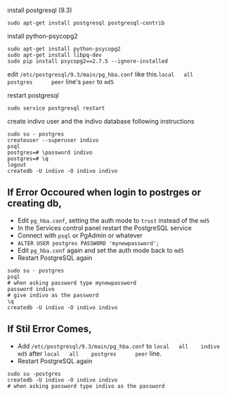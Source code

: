 
install postgresql (9.3)
```
sudo apt-get install postgresql postgresql-contrib
```
    
install python-psycopg2
 ```
 sudo apt-get install python-psycopg2
 sudo apt-get install libpq-dev
 sudo pip install psycopg2==2.7.5 --ignore-installed
 ```

edit `/etc/postgresql/9.3/main/pg_hba.conf` like this.`local   all    postgres      peer` line's `peer` to `md5`    

restart postgresql
```
sudo service postgresql restart
```
    
create indivo user and the indivo database following instructions
```
sudo su - postgres
createuser --superuser indivo
psql
postgres=# \password indivo
postgres=# \q
logout
createdb -U indivo -O indivo indivo
```

## If Error Occoured when login to postrges or creating db,

* Edit `pg_hba.conf`, setting the auth mode to `trust` instead of the `md5`
* In the Services control panel restart the PostgreSQL service
* Connect with `psql` or PgAdmin or whatever
* `ALTER USER postgres PASSWORD 'mynewpassword';`
* Edit `pg_hba.conf` again and set the auth mode back to `md5`
* Restart PostgreSQL again

```console
sudo su - postgres
psql
# when asking password type mynewpassword
password indivo
# give indivo as the password
\q
createdb -U indivo -O indivo indivo
```

## If Stil Error Comes,

* Add `/etc/postgresql/9.3/main/pg_hba.conf` to `local   all    indivo      md5` after `local   all    postgres      peer` line. <br>
* Restart PostgreSQL again

```console
sudo su -postgres
createdb -U indivo -O indivo indivo
# when asking password type indivo as the password
```
